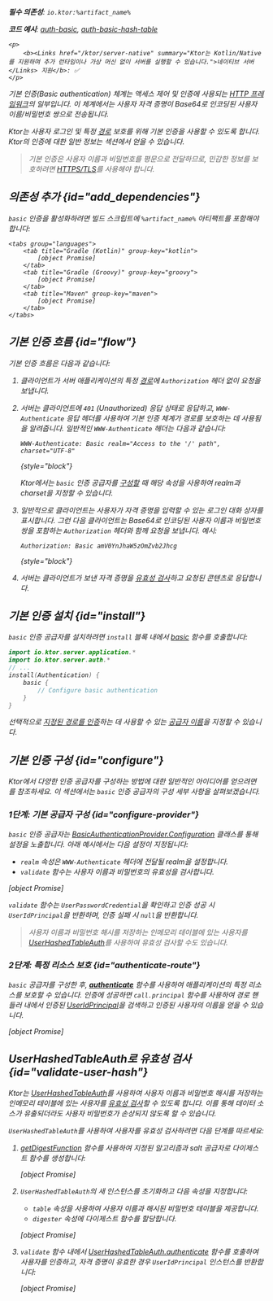 [//]: # (title: Ktor 서버의 기본 인증)

<show-structure for="chapter" depth="2"/>

<var name="artifact_name" value="ktor-server-auth"/>

<tldr>
<p>
<b>필수 의존성</b>: <code>io.ktor:%artifact_name%</code>
</p>
<p>
<b>코드 예시</b>: <a href="https://github.com/ktorio/ktor-documentation/tree/%ktor_version%/codeSnippets/snippets/auth-basic">auth-basic</a>, <a href="https://github.com/ktorio/ktor-documentation/tree/%ktor_version%/codeSnippets/snippets/auth-basic-hash-table">auth-basic-hash-table</a>
</p>

    <p>
        <b><Links href="/ktor/server-native" summary="Ktor는 Kotlin/Native를 지원하며 추가 런타임이나 가상 머신 없이 서버를 실행할 수 있습니다.">네이티브 서버</Links> 지원</b>: ✅
    </p>
    
</tldr>

기본 인증(Basic authentication) 체계는 액세스 제어 및 인증에 사용되는 [HTTP 프레임워크](https://developer.mozilla.org/en-US/docs/Web/HTTP/Authentication)의 일부입니다. 이 체계에서는 사용자 자격 증명이 Base64로 인코딩된 사용자 이름/비밀번호 쌍으로 전송됩니다.

Ktor는 사용자 로그인 및 특정 [경로](server-routing.md) 보호를 위해 기본 인증을 사용할 수 있도록 합니다. Ktor의 인증에 대한 일반 정보는 [](server-auth.md) 섹션에서 얻을 수 있습니다.

> 기본 인증은 사용자 이름과 비밀번호를 평문으로 전달하므로, 민감한 정보를 보호하려면 [HTTPS/TLS](server-ssl.md)를 사용해야 합니다.

## 의존성 추가 {id="add_dependencies"}
`basic` 인증을 활성화하려면 빌드 스크립트에 `%artifact_name%` 아티팩트를 포함해야 합니다:

    <tabs group="languages">
        <tab title="Gradle (Kotlin)" group-key="kotlin">
            [object Promise]
        </tab>
        <tab title="Gradle (Groovy)" group-key="groovy">
            [object Promise]
        </tab>
        <tab title="Maven" group-key="maven">
            [object Promise]
        </tab>
    </tabs>
    

## 기본 인증 흐름 {id="flow"}

기본 인증 흐름은 다음과 같습니다:

1. 클라이언트가 서버 애플리케이션의 특정 [경로](server-routing.md)에 `Authorization` 헤더 없이 요청을 보냅니다.
2. 서버는 클라이언트에 `401` (Unauthorized) 응답 상태로 응답하고, `WWW-Authenticate` 응답 헤더를 사용하여 기본 인증 체계가 경로를 보호하는 데 사용됨을 알려줍니다. 일반적인 `WWW-Authenticate` 헤더는 다음과 같습니다:
   
   ```
   WWW-Authenticate: Basic realm="Access to the '/' path", charset="UTF-8"
   ```
   {style="block"}
   
   Ktor에서는 `basic` 인증 공급자를 [구성할](#configure-provider) 때 해당 속성을 사용하여 realm과 charset을 지정할 수 있습니다.

3. 일반적으로 클라이언트는 사용자가 자격 증명을 입력할 수 있는 로그인 대화 상자를 표시합니다. 그런 다음 클라이언트는 Base64로 인코딩된 사용자 이름과 비밀번호 쌍을 포함하는 `Authorization` 헤더와 함께 요청을 보냅니다. 예시:
   
   ```
   Authorization: Basic amV0YnJhaW5zOmZvb2Jhcg
   ```
   {style="block"}

4. 서버는 클라이언트가 보낸 자격 증명을 [유효성 검사](#configure-provider)하고 요청된 콘텐츠로 응답합니다.

## 기본 인증 설치 {id="install"}
`basic` 인증 공급자를 설치하려면 `install` 블록 내에서 [basic](https://api.ktor.io/ktor-server/ktor-server-plugins/ktor-server-auth/io.ktor.server.auth/basic.html) 함수를 호출합니다:

```kotlin
import io.ktor.server.application.*
import io.ktor.server.auth.*
// ...
install(Authentication) {
    basic {
        // Configure basic authentication
    }
}
```

선택적으로 [지정된 경로를 인증](#authenticate-route)하는 데 사용할 수 있는 [공급자 이름](server-auth.md#provider-name)을 지정할 수 있습니다.

## 기본 인증 구성 {id="configure"}

Ktor에서 다양한 인증 공급자를 구성하는 방법에 대한 일반적인 아이디어를 얻으려면 [](server-auth.md#configure)를 참조하세요. 이 섹션에서는 `basic` 인증 공급자의 구성 세부 사항을 살펴보겠습니다.

### 1단계: 기본 공급자 구성 {id="configure-provider"}

`basic` 인증 공급자는 [BasicAuthenticationProvider.Configuration](https://api.ktor.io/ktor-server/ktor-server-plugins/ktor-server-auth/io.ktor.server.auth/-basic-authentication-provider/-config/index.html) 클래스를 통해 설정을 노출합니다. 아래 예시에서는 다음 설정이 지정됩니다:
* `realm` 속성은 `WWW-Authenticate` 헤더에 전달될 realm을 설정합니다.
* `validate` 함수는 사용자 이름과 비밀번호의 유효성을 검사합니다.

[object Promise]
   
`validate` 함수는 `UserPasswordCredential`을 확인하고 인증 성공 시 `UserIdPrincipal`을 반환하며, 인증 실패 시 `null`을 반환합니다. 
> 사용자 이름과 비밀번호 해시를 저장하는 인메모리 테이블에 있는 사용자를 [UserHashedTableAuth](#validate-user-hash)를 사용하여 유효성 검사할 수도 있습니다.

### 2단계: 특정 리소스 보호 {id="authenticate-route"}

`basic` 공급자를 구성한 후, **[authenticate](server-auth.md#authenticate-route)** 함수를 사용하여 애플리케이션의 특정 리소스를 보호할 수 있습니다. 인증에 성공하면 `call.principal` 함수를 사용하여 경로 핸들러 내에서 인증된 [UserIdPrincipal](https://api.ktor.io/ktor-server/ktor-server-plugins/ktor-server-auth/io.ktor.server.auth/-user-id-principal/index.html)을 검색하고 인증된 사용자의 이름을 얻을 수 있습니다.

[object Promise]

## UserHashedTableAuth로 유효성 검사 {id="validate-user-hash"}

Ktor는 [UserHashedTableAuth](#validate-user-hash)를 사용하여 사용자 이름과 비밀번호 해시를 저장하는 인메모리 테이블에 있는 사용자를 [유효성 검사](#configure-provider)할 수 있도록 합니다. 이를 통해 데이터 소스가 유출되더라도 사용자 비밀번호가 손상되지 않도록 할 수 있습니다.

`UserHashedTableAuth`를 사용하여 사용자를 유효성 검사하려면 다음 단계를 따르세요:

1. [getDigestFunction](https://api.ktor.io/ktor-utils/io.ktor.util/get-digest-function.html) 함수를 사용하여 지정된 알고리즘과 salt 공급자로 다이제스트 함수를 생성합니다:
   
   [object Promise]

2. `UserHashedTableAuth`의 새 인스턴스를 초기화하고 다음 속성을 지정합니다:
   * `table` 속성을 사용하여 사용자 이름과 해시된 비밀번호 테이블을 제공합니다.
   * `digester` 속성에 다이제스트 함수를 할당합니다.
   
   [object Promise]
   
3. `validate` 함수 내에서 [UserHashedTableAuth.authenticate](https://api.ktor.io/ktor-server/ktor-server-plugins/ktor-server-auth/io.ktor.server.auth/-user-hashed-table-auth/authenticate.html) 함수를 호출하여 사용자를 인증하고, 자격 증명이 유효한 경우 `UserIdPrincipal` 인스턴스를 반환합니다:

   [object Promise]